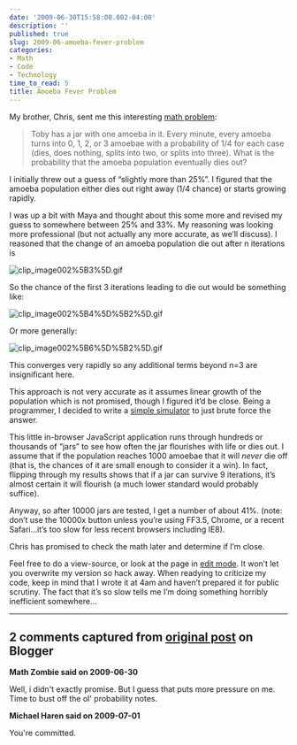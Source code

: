 ```yaml
---
date: '2009-06-30T15:58:00.002-04:00'
description: ''
published: true
slug: 2009-06-amoeba-fever-problem
categories:
- Math
- Code
- Technology
time_to_read: 5
title: Amoeba Fever Problem
---
```



My brother, Chris, sent me this interesting [math problem](http://yofx.blogspot.com/2009/06/amoeba-fever-problem.html):
<blockquote> 

Toby has a jar with one amoeba in it. Every minute, every amoeba turns into 0, 1, 2, or 3 amoebae with a probability of 1/4 for each case (dies, does nothing, splits into two, or splits into three). What is the probability that the amoeba population eventually dies out?
</blockquote>

I initially threw out a guess of “slightly more than 25%”. I figured that the amoeba population either dies out right away (1/4 chance) or starts growing rapidly.

I was up a bit with Maya and thought about this some more and revised my guess to somewhere between 25% and 33%. My reasoning was looking more professional (but not actually any more accurate, as we’ll discuss). I reasoned that the change of an amoeba population die out after n iterations is   

![clip_image002%5B3%5D.gif](clip_image002%5B3%5D.gif)

So the chance of the first 3 iterations leading to die out would be something like:  

![clip_image002%5B4%5D%5B2%5D.gif](clip_image002%5B4%5D%5B2%5D.gif)



Or more generally:  

![clip_image002%5B6%5D%5B2%5D.gif](clip_image002%5B6%5D%5B2%5D.gif)



This converges very rapidly so any additional terms beyond n=3 are insignificant here.

This approach is not very accurate as it assumes linear growth of the population which is not promised, though I figured it’d be close. Being a programmer, I decided to write a [simple simulator](http://jsbin.com/afoli) to just brute force the answer.

This little in-browser JavaScript application runs through hundreds or thousands of “jars” to see how often the jar flourishes with life or dies out. I assume that if the population reaches 1000 amoebae that it will *never* die off (that is, the chances of it are small enough to consider it a win). In fact, flipping through my results shows that if a jar can survive 9 iterations, it’s almost certain it will flourish (a much lower standard would probably suffice).

Anyway, so after 10000 jars are tested, I get a number of about 41%. (note: don’t use the 10000x button unless you’re using FF3.5, Chrome, or a recent Safari…it’s too slow for less recent browsers including IE8).

Chris has promised to check the math later and determine if I’m close.

Feel free to do a view-source, or look at the page in [edit mode](http://jsbin.com/afoli/edit). It won’t let you overwrite my version so hack away. When readying to criticize my code, keep in mind that I wrote it at 4am and haven’t prepared it for public scrutiny. The fact that it’s so slow tells me I’m doing something horribly inefficient somewhere…

---

## 2 comments captured from [original post](https://blog.wassupy.com/2009/06/amoeba-fever-problem.html) on Blogger

**Math Zombie said on 2009-06-30**

Well, i didn't exactly promise. But I guess that puts more pressure on me. Time to bust off the ol' probability notes.

**Michael Haren said on 2009-07-01**

You're committed.

